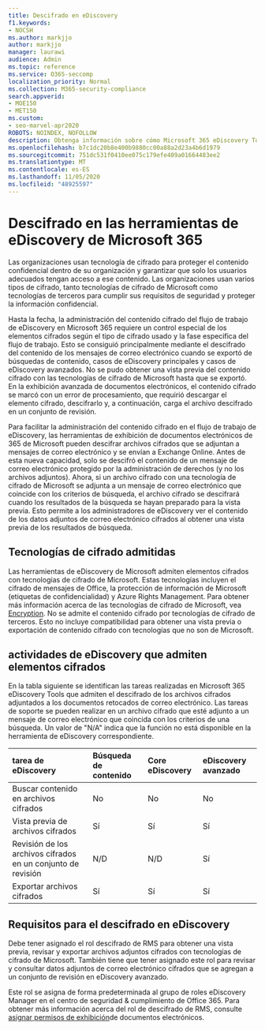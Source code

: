 ```yaml
---
title: Descifrado en eDiscovery
f1.keywords:
- NOCSH
ms.author: markjjo
author: markjjo
manager: laurawi
audience: Admin
ms.topic: reference
ms.service: O365-seccomp
localization_priority: Normal
ms.collection: M365-security-compliance
search.appverid:
- MOE150
- MET150
ms.custom:
- seo-marvel-apr2020
ROBOTS: NOINDEX, NOFOLLOW
description: Obtenga información sobre cómo Microsoft 365 eDiscovery Tools administra documentos cifrados adjuntos a mensajes de correo electrónico.
ms.openlocfilehash: b7c1dc20b8e400b9880cc00a88a2d23a4b6d1979
ms.sourcegitcommit: 751dc531f0410ee075c179efe409a01664483ee2
ms.translationtype: MT
ms.contentlocale: es-ES
ms.lasthandoff: 11/05/2020
ms.locfileid: "48925597"
---
```

# <a name="decryption-in-microsoft-365-ediscovery-tools"></a>Descifrado en las herramientas de eDiscovery de Microsoft 365

Las organizaciones usan tecnología de cifrado para proteger el contenido confidencial dentro de su organización y garantizar que solo los usuarios adecuados tengan acceso a ese contenido. Las organizaciones usan varios tipos de cifrado, tanto tecnologías de cifrado de Microsoft como tecnologías de terceros para cumplir sus requisitos de seguridad y proteger la información confidencial.

Hasta la fecha, la administración del contenido cifrado del flujo de trabajo de eDiscovery en Microsoft 365 requiere un control especial de los elementos cifrados según el tipo de cifrado usado y la fase específica del flujo de trabajo. Esto se consiguió principalmente mediante el descifrado del contenido de los mensajes de correo electrónico cuando se exportó de búsquedas de contenido, casos de eDiscovery principales y casos de eDiscovery avanzados. No se pudo obtener una vista previa del contenido cifrado con las tecnologías de cifrado de Microsoft hasta que se exportó. En la exhibición avanzada de documentos electrónicos, el contenido cifrado se marcó con un error de procesamiento, que requirió descargar el elemento cifrado, descifrarlo y, a continuación, carga el archivo descifrado en un conjunto de revisión.

Para facilitar la administración del contenido cifrado en el flujo de trabajo de eDiscovery, las herramientas de exhibición de documentos electrónicos de 365 de Microsoft pueden descifrar archivos cifrados que se adjuntan a mensajes de correo electrónico y se envían a Exchange Online. Antes de esta nueva capacidad, solo se descifró el contenido de un mensaje de correo electrónico protegido por la administración de derechos (y no los archivos adjuntos). Ahora, si un archivo cifrado con una tecnología de cifrado de Microsoft se adjunta a un mensaje de correo electrónico que coincide con los criterios de búsqueda, el archivo cifrado se descifrará cuando los resultados de la búsqueda se hayan preparado para la vista previa. Esto permite a los administradores de eDiscovery ver el contenido de los datos adjuntos de correo electrónico cifrados al obtener una vista previa de los resultados de búsqueda.

## <a name="supported-encryption-technologies"></a>Tecnologías de cifrado admitidas

Las herramientas de eDiscovery de Microsoft admiten elementos cifrados con tecnologías de cifrado de Microsoft. Estas tecnologías incluyen el cifrado de mensajes de Office, la protección de información de Microsoft (etiquetas de confidencialidad) y Azure Rights Management. Para obtener más información acerca de las tecnologías de cifrado de Microsoft, vea [Encryption](encryption.md). No se admite el contenido cifrado por tecnologías de cifrado de terceros. Esto no incluye compatibilidad para obtener una vista previa o exportación de contenido cifrado con tecnologías que no son de Microsoft.

## <a name="ediscovery-activities-that-support-encrypted-items"></a>actividades de eDiscovery que admiten elementos cifrados

En la tabla siguiente se identifican las tareas realizadas en Microsoft 365 eDiscovery Tools que admiten el descifrado de los archivos cifrados adjuntados a los documentos retocados de correo electrónico. Las tareas de soporte se pueden realizar en un archivo cifrado que esté adjunto a un mensaje de correo electrónico que coincida con los criterios de una búsqueda. Un valor de "N/A" indica que la función no está disponible en la herramienta de eDiscovery correspondiente.

|tarea de eDiscovery  |Búsqueda de contenido  |Core eDiscovery  |eDiscovery avanzado  |
|:---------|:---------|:---------|:---------|
|Buscar contenido en archivos cifrados     |No      |No      |No      |
|Vista previa de archivos cifrados     |Sí      |Sí     |Sí       |
|Revisión de los archivos cifrados en un conjunto de revisión    |N/D      |N/D        | Sí        |
|Exportar archivos cifrados    |Sí       |Sí  |Sí    |

## <a name="requirements-for-decryption-in-ediscovery"></a>Requisitos para el descifrado en eDiscovery

Debe tener asignado el rol descifrado de RMS para obtener una vista previa, revisar y exportar archivos adjuntos cifrados con tecnologías de cifrado de Microsoft. También tiene que tener asignado este rol para revisar y consultar datos adjuntos de correo electrónico cifrados que se agregan a un conjunto de revisión en eDiscovery avanzado.

Este rol se asigna de forma predeterminada al grupo de roles eDiscovery Manager en el centro de seguridad & cumplimiento de Office 365. Para obtener más información acerca del rol de descifrado de RMS, consulte [asignar permisos de exhibición](assign-ediscovery-permissions.md#rms-decrypt)de documentos electrónicos.
